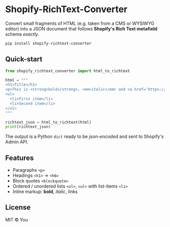 # Shopify-RichText-Converter

Convert small fragments of HTML (e.g. taken from a CMS or WYSIWYG editor) into a JSON document that follows **Shopify's Rich Text metafield** schema _exactly_.

```bash
pip install shopify-richtext-converter
```

## Quick-start

```python
from shopify_richtext_converter import html_to_richtext

html = """
<h1>Title</h1>
<p>This is <strong>bold</strong>, <em>italic</em> and <a href='https://example.com'>a link</a>.</p>
<ul>
  <li>First item</li>
  <li>Second item</li>
</ul>
"""

richtext_json = html_to_richtext(html)
print(richtext_json)
```

The output is a Python `dict` ready to be *json-encoded* and sent to Shopify's Admin API.

## Features

* Paragraphs `<p>`
* Headings `<h1>` → `<h6>`
* Block quotes `<blockquote>`
* Ordered / unordered lists `<ol>`, `<ul>` with list-items `<li>`
* Inline markup: **bold**, *italic*, links

## License

MIT © You 